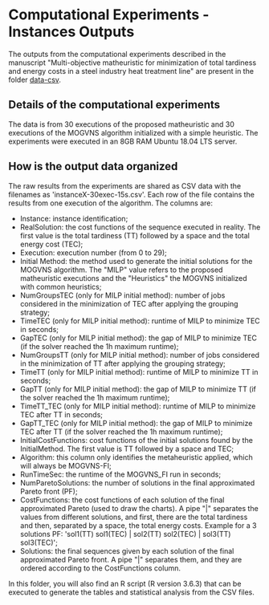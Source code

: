 # Computational Experiments - Instances Outputs

The outputs from the computational experiments described in the manuscript "Multi-objective matheuristic for minimization of total tardiness and energy costs in a steel industry heat treatment line" are present in the folder [data-csv](data-csv).

## Details of the computational experiments

The data is from 30 executions of the proposed matheuristic and 30 executions of the MOGVNS algorithm initialized with a simple heuristic. The experiments were executed in an 8GB RAM Ubuntu 18.04 LTS server.

## How is the output data organized

The raw results from the experiments are shared as CSV data with the filenames as 'instanceX-30exec-15s.csv'. Each row of the file contains the results from one execution of the algorithm. The columns are:

* Instance: instance identification;
* RealSolution: the cost functions of the sequence executed in reality. The  first value is the total tardiness (TT) followed by a space and the total energy cost (TEC);
* Execution: execution number (from 0 to 29);
* Initial Method: the method used to generate the initial solutions for the MOGVNS algorithm. The "MILP" value refers to the proposed matheuristic executions and the "Heuristics" the MOGVNS initialized with common heuristics;
* NumGroupsTEC (only for MILP initial method): number of jobs considered in the minimization of TEC after applying the grouping strategy;
* TimeTEC (only for MILP initial method): runtime of MILP to minimize TEC in seconds;
* GapTEC (only for MILP initial method): the gap of MILP to minimize TEC (if the solver reached the 1h maximum runtime);
* NumGroupsTT (only for MILP initial method): number of jobs considered in the minimization of TT after applying the grouping strategy;
* TimeTT (only for MILP initial method): runtime of MILP to minimize TT in seconds;
* GapTT (only for MILP initial method): the gap of MILP to minimize TT (if the solver reached the 1h maximum runtime);
* TimeTT_TEC (only for MILP initial method): runtime of MILP to minimize TEC after TT in seconds;
* GapTT_TEC (only for MILP initial method): the gap of MILP to minimize TEC after TT (if the solver reached the 1h maximum runtime);
* InitialCostFunctions: cost functions of the initial solutions found by the InitialMethod. The first value is TT followed by a space and TEC;
* Algorithm: this column only identifies the metaheuristic applied, which will always be MOGVNS-FI;
* RunTimeSec: the runtime of the MOGVNS_FI run in seconds;
* NumParetoSolutions: the number of solutions in the final approximated Pareto front (PF);
* CostFunctions: the cost functions of each solution of the final approximated Pareto (used to draw the charts). A pipe "|" separates the values from different solutions, and first, there are the total tardiness and then, separated by a space, the total energy costs. Example for a 3 solutions PF: 'sol1(TT) sol1(TEC) | sol2(TT) sol2(TEC) | sol3(TT) sol3(TEC)';
* Solutions: the final sequences given by each solution of the final approximated Pareto front. A pipe "|" separates them, and they are ordered according to the CostFunctions column.

In this folder, you will also find an R script (R version 3.6.3) that can be executed to generate the tables and statistical analysis from the CSV files.
